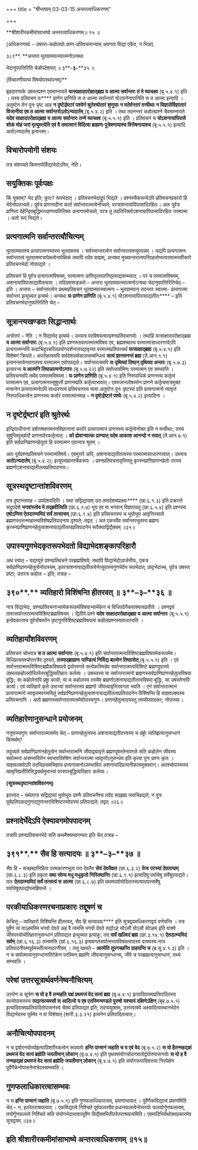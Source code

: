 +++
title = "श्रीभाष्यम् 03-03-15 अन्तरत्वाधिकरणम्"

+++


**श्रीशारीरकमीमांसाभाष्ये अन्तरत्वाधिकरणम्॥ १५ ॥

(अधिकरणार्थः – उषस्त-कहोलयोः प्रश्न-प्रतिवचनाभ्याम् अवगता विद्या एकैव, न भिन्ना)

३८९**. **अन्तरा भूतग्रामवत्स्वात्मनोऽन्यथा

भेदानुपपत्तिरिति चेन्नोपदेशवत् ॥ ३**–**३**–**३५ ॥

(विचारणीयस्य विषयोपस्थापनम्)**

बृहदारण्यके उषस्तप्रश्न एवमाम्नायते **यत्साक्षादपरोक्षाद्ब्रह्म य आत्मा सर्वान्तरः तं मे व्याचक्ष्व** (बृ.५.४.१) इति । तस्य प्रतिवचनं यः**** प्राणेन प्राणिति स त आत्मा सर्वान्तरो योऽपानेनापानिति स त आत्मा इत्यादि । अतुष्टेन तेन पुनः पृष्ट आह **न दृष्टेर्द्रष्टारं पश्येर्न श्रुतेश्श्रोतारं शृणुयाः न मतेर्मन्तारं मन्वीथाः न विज्ञातेर्विज्ञातारं विजानीया एष त आत्मा सर्वान्तरोऽतोऽन्यदार्तम्** (बृ.५.४.२) इति । तथा तदनन्तरं कहोलप्रश्ने चैवमाम्नायते **यदेव साक्षादपरोक्षाद्ब्रह्म य आत्मा सर्वान्तरः तन्मे व्याचक्ष्व** (बृ.५.५.१) इति । प्रतिवचनं च **योऽशनायापिपासे शोकं मोहं जरां मृत्युमत्येति एवं वै तमात्मानं विदित्वा ब्राह्मणः पुत्रेषणायाश्च वित्तैषणायाश्च** (बृ.५.५.१) इत्यादि अतोऽन्यदार्तम् इत्यन्तम्।

## विचारोपयोगी संशयः

तत्र संशय्यते किमनयोर्विद्याभेदोऽस्ति, नेति।

## सयुक्तिकः पूर्वःपक्षः

किं युक्तम्? भेद इति; कुतः? रूपभेदात् । प्रतिवचनभेदाद्रूपं भिद्यते । प्रश्नस्यैकरूप्येऽपि प्रतिवचनप्रकारो हि भेदेनोपलभ्यते। पूर्वत्र प्राणनादीनां कर्ता सर्वान्तरात्मत्वेनोच्यते; परत्राशनायापिपासादिरहितः। अतः पूर्वत्र प्राणिता देहेन्द्रियबुद्धिमनःप्राणव्यतिरिक्तः प्रत्यगात्मोच्यते, परत्र तु तदतिरिक्तोऽशनायापिपासादिरहितः परमात्मा । अतो रूपं भिद्यते।

## प्रत्यगात्मनि सर्वान्तरत्वौचित्यम्

भूतग्रामवतश्च प्रत्यगात्मनस्तस्य भूतग्रामस्य । सर्वस्यान्तरत्वेन
सर्वान्तरत्वमप्युपपन्नम् । यद्यपि प्रत्यगात्मनः सर्वान्तरत्वं भूतग्राममात्रापेक्षत्वेनापेक्षिकं तथापि तदेव ग्राह्यम्, अन्यथा मुख्यान्तरात्मपरिग्रहलोभात्परमात्मस्वीकारे प्रतिवचनभेदो नोपपद्यते ।

प्रतिवचनं हि पूर्वत्र प्रत्यगात्मविषयम्, परमात्मनः प्राणितृत्वापानितृत्वाद्यसम्भवात् । परं च परमात्मविषयम्, अशनायापिपासाद्यतीतत्वात् । तदिदमाशङ्कते – अन्तरा भूतग्रामवत्स्वात्मनोऽन्यथा भेदानुपपत्तिरितिचेत् – इति । अन्तरा – सर्वान्तरत्वेन प्रथमप्रतिवचनं भूतग्रामवत्स्वात्मनः – भूतग्रामवान् तदन्तरः स्वात्मा- प्रत्यगात्मा सर्वान्तर इत्युच्यत इत्यर्थः। अन्यथा
**यः प्राणेन प्राणिति** (बृ.५.४.१) योऽशनायापिपासाद्यतीतः**** – इति प्रतिवचनभेदानुपपत्तिरिति चेत् –

## सूत्रान्त्यखण्डतः सिद्धान्तार्थः

अत्रोत्तरं – नेति । न विद्याभेद इत्यर्थः। उभयत्र परविषयत्वात्प्रश्नप्रतिवचनयोः । तथाहि यत्साक्षादपरोक्षाद्ब्रह्म **य आत्मा सर्वान्तरः** (बृ.५.४.१) इति प्रश्नस्तावत्परमात्मविषय एव, ब्रह्मशब्दस्य परमात्मासाधारणत्वेऽपि प्रत्यगात्मन्यपि कदाचिदुपचरितप्रयोगदर्शनात्तव्द्यावृत्त्या परमात्मप्रतिपत्त्यर्थं
**यत्साक्षाद्ब्रह्म** (बृ.५.४.१) इति विशेषणं क्रियते। अपरोक्षत्वमपि सर्वदेशसर्वकालसम्बन्धित्वं **सत्यं ज्ञानमनन्तं ब्रह्म** (तै.आन.१.१) इत्यनन्तत्वेनावगतस्य परमात्मन एवोपपद्यते। सर्वान्तरत्वमपि
**यः पृथिव्यां तिष्ठन् पृथिव्या अन्तरः** (बृ.५.७.३) इत्यारभ्य **य आत्मनि तिष्ठन्नात्मनोऽन्तरः** (बृ.५.७.२२) इति सर्वान्तर्यामिणः परमात्मन एव सम्भवति । प्रतिवचनमपि तथैव परमात्मविषयम्।
**यः प्राणेन प्राणिति** (बृ.५.४.१) इति निरुपाधिकं प्राणनस्य कर्तृत्वं परमात्मन एव, प्रत्यगात्मनस्सुषुप्तौ प्राणनम्प्रति कर्तृत्वाभावात्। एवमजानतोषस्तेन प्राणने कर्तृत्वमात्रमुक्तं मन्वानेन प्रत्यगात्मनोऽपि साधारणत्वं प्रतिवचनस्य मत्वा अतुष्टेन पुनः पृष्टस्तं प्रति प्रत्यगात्मनो व्यावृत्तं निरुपाधिकत्वेन प्राणनस्य कर्तारं परमात्मानमाह – **न दृष्टेर्द्रष्टारं पश्येः** (बृ.५.४.२) इत्यादिना ।

## न दृष्टेर्द्रष्टारं इति श्रुतेरर्थः

इन्द्रियाधीनानां दर्शनश्रवणमननविज्ञानानां कर्तारं प्रत्यगात्मानं प्राणनस्य कर्तृत्वेनोक्त इति न मन्वीथाः; तस्य सुषुप्तिमूर्च्छादौ प्राणनादेरकर्तृत्वात् । **को ह्येवान्यात्कः प्राण्यात् यदेष आकाश आनन्दो न स्यात्** (तै.आन.७.१) इति सर्वप्राणिप्राणनहेतुत्वं हि परमात्मन एवान्यत्र श्रुतम् ।

अतः पूर्वप्रश्नप्रतिवचने परमात्मविषये। एवमुत्तरे अपि, अशनायाद्यतीतत्वस्य परमात्मासाधारणत्वात्। उभयत्र **अतोऽन्यदार्तम्** (बृ.५.४.२); इत्युपसंहारश्चैकरूपः । प्रश्नप्रतिवचनावृत्तिस्तु कृत्स्नप्राणिप्राणनहेतोः परस्य ब्रह्मणोऽशनायाद्यतीतत्वप्रतिपादनाय।

## सूत्रस्थदृष्टान्तांशविवरणम्

तत्र दृष्टान्तमाह – उपदेशवदिति । यथा सद्विद्यायाम् उत तमादेशमप्राक्ष्यः**** (छा.६.१.३) इति प्रक्रान्ते सदुपदेशे
**भगवांस्त्वेव मे तद्ब्रवीत्विति** (छा.६.१.७) भूय एव मा भगवान् विज्ञापयतु (छा.६.५.४) इति प्रश्नस्य **एषोऽणिमा ऐतदात्म्यमिदं सर्वं तत्सत्यम्** (छा.६.९.४) इति प्रतिवचनस्य च भूयोभूय आवृत्तिस्सतो ब्रह्मणस्तत्तन्माहात्म्यविशेषप्रतिपादनाय दृश्यते; तद्वत् । अत एकस्यैव सर्वान्तरभूतस्य ब्रह्मणः कृत्स्नप्राणिप्राणनहेतुत्वाशनायाद्यतीतत्वप्रतिपादनेन रूपैक्याद्विद्यैक्यम् ॥३५॥

## उपास्यगुणभेदकृतरूपभेदतो विद्याभेदशङ्कापरिहारौ

अथ स्यात् – यद्यप्युभे प्रश्नप्रतिवचने परब्रह्मविषये; तथापि विद्याभेदोऽवर्जनीयः, एकत्र सर्वप्राणिप्राणनहेतुत्वेनोपास्यम्, इतरत्राशनायाद्यतीतत्वेनेत्युपास्यगुणभेदेन रूपभेदात्, प्रष्टृभेदाच्च, पूर्वत्र उषस्तः प्रष्टा; उत्तरत्र कहोलः – इति; तत्राह –

## ३९०**.** व्यतिहारो विशिंषन्ति हीतरवत् ॥ ३**–**३**–**३६ ॥

नात्र विद्याभेदः, प्रश्नप्रतिवचनाभ्यामेकरूपार्थविषयाभ्यामेकेन च विधिपदेनैकवाक्यत्वप्रतीतेः । प्रश्नद्वयं तावत्सर्वान्तरात्मत्वविशिष्टब्रह्मविषयम् । द्वितीये प्रश्ने **यदेव साक्षादपरोक्षाद्ब्रह्म य आत्मा सर्वान्तरः** (बृ.५.५.१) इत्येवकारश्च पूर्वत्रोषस्तेन पृष्टगुणविशिष्टब्रह्मविषयत्वं कहोलप्रश्नस्यावधारयति ।

## व्यतिहार्यांशविवरणम्

प्रतिवचनं चोभयत्र **स त आत्मा सर्वान्तरः** (बृ.५.४.१) इति सर्वान्तरात्मत्वविशिष्टब्रह्मविषयमेकरूपमेव। विधिप्रत्ययश्चोत्तरत्रैव दृश्यते, **तस्माद्ब्राह्मणः पाण्डित्यं निर्विद्य बाल्येन तिष्ठासेत्** (बृ.५.५.१) इति । एवं सर्वान्तरात्मत्वविशिष्टब्रह्मैकविषयत्वे द्वयोरवगते सत्येकस्मिन्नेव सर्वान्तरात्मत्वविशिष्टे ब्रह्मण्युपास्ये उषस्तकहोलयोरितरेतरबुद्धिव्यतिहारः कर्तव्यः । उषस्तस्य या सर्वान्तरात्मनो ब्रह्मणस्सर्वप्राणिप्राणनहेतुत्वविषया बुद्धिः; सा कहोलेनापि प्रष्ट्रा कार्या; या च कहोलस्य तस्यैव ब्रह्मणोऽशनायाद्यतीतत्वविषया बुद्धिः, सा उषस्तेनापि कार्या। एवं व्यतिहारे कृते उभाभ्यां सर्वान्तरस्य ब्रह्मणो जीवव्यावृत्तिरवगता भवति । एनं सर्वान्तरात्मानं प्रत्यगात्मनो व्यावृत्तमवगमयितुं सर्वप्राणिप्राणनहेतुत्वाशनायाद्यतीतत्वप्रतिपादनेन विशिंषन्ति हि याज्ञवल्क्यस्य प्रतिवचनानि । अतो ब्रह्मणस्सर्वान्तरात्मत्वमेवोपास्यगुणः। प्राणनहेतुत्वादयस्तु तस्योपपादकाः; नोपास्याः।

## व्यतिहारेणानुसन्धाने प्रयोजनम्

ननूपास्यगुणः सर्वान्तरात्मत्वमेव चेत् – प्राणनहेतुत्वस्य अशनायाद्यतीतत्त्वस्य च प्रष्ट्रोः व्यतिहृत्यानुसन्धानं किमर्थम्?

तदुच्यते सर्वप्राणिप्राणनहेतुत्वेन सर्वान्तरात्मनि जीवाद्व्यावृत्ते ब्रह्मण्युषस्तेनावगते सति कहोलेन जीवस्य सर्वात्मना असम्भावितेन स्वभावविशेषेण सर्वान्तरात्मा व्यावृत्तोऽनुसन्धेय इति कृत्वा पुनः प्रश्नः कृतः । याज्ञवल्क्योऽपि तदभिप्रायमभिज्ञाय प्रत्यगात्मनोऽसम्भावितं अशनायादिप्रत्यनीकत्वमुक्तवान्। अतश्चोपास्यस्य व्यावृत्तिप्रतीतिसिद्ध्यर्थमुभाभ्यां परस्परबुद्धिव्यतिहारः कर्तव्यः।

**(सूत्रस्थदृष्टान्तांशविवरणम्)**

 इतरवत् – यथेतरत्र सद्विद्यायां भूयोभूयः प्रश्नैः प्रतिवचनैश्च तदेव सद्ब्रह्म व्यवच्छिद्यते; न पुनः पूर्वप्रतिपन्नाद्गुणाद्गुणान्तरविशिष्टतयोपास्यं प्रतिपाद्यते; तद्वत् ॥२६॥

## प्रश्नादेर्भेदेऽपि ऐक्यावगमोपपादनम्

तत्रापि प्रश्नप्रतिवचनभेदे सति कथमैक्यमवगम्यत इति चेत् तत्राह –

## ३९१**.** सैव हि सत्यादयः ॥ ३**–**३**–**३७ ॥

सैव हि – सच्छब्दाभिहिता परमकारणभूता परा देवतैव **सेयं देवतैक्षत** (छा.६.३.२) **तेजः परस्यां देवतायाम्** (छा.६.८.३) इति प्रकृता
**यथा सोम्य मधु मधुकृतो निस्तिष्ठन्ति** (छा.६.९.१) इत्यादिषु पर्यायेषु सर्वेषूपपाद्यते। यतः **ऐतदात्म्यमिदं सर्वं तत्सत्यं स आत्मा** (छा.६.८.७) इति प्रथमपर्यायोदितास्सत्यादयस्सर्वेषु पर्यायेषूपपाद्योपसंह्रियन्ते ।

## परकीयाधिकरणरचनाप्रकारः तद्दूषणं च

केचित्तु – व्यतिहारो विशिंषन्ति हीतरवत्, सैव हि सत्यादयः**** इति सूत्रद्वयमधिकरणद्वयं वर्णयन्ति । तत्र पूर्वेण त्वं वाऽहमस्मि भगवो देवते अहं वै त्वमसि भगवो देवते तद्योऽहं सोऽसौ योऽसौ सोऽहम् इति वाक्ये जीवपरयोर्व्यतिहारानुसन्धानं प्रतिपाद्यत इत्युच्यत इत्याहुः; तत्
**सर्वं खल्विदं ब्रह्म** (छा.३.१४.१) **ऐतदात्म्यमिदं सर्वम्** (छा.६.१६.३) तत्त्वमसि (छां.६.१६.३) इत्यवगतसर्वात्मभावविषयत्वादस्य वाक्यस्य नात्र प्रतिपादनीयमपूर्वमस्तीत्यनादरणीयम् । तत्तु वक्ष्यते – **आत्मेति तूपगच्छन्ति ग्राहयन्ति च** (ब्र.सू.४.१.३) इति । न च सर्वात्मत्वानुसन्धानातिरेकेण परस्मिन् ब्रह्मणि जीवत्वानुसन्धानम्, जीवे च परब्रह्मत्वानुसन्धानं, तथ्यं सम्भवति ।

## परेषां उत्तरसूत्रार्थवर्णनेष्वनौचित्यम्

उत्तरेण च सूत्रेण **स यो ह वै तन्महति यक्षं प्रथमजं वेद सत्यं ब्रह्म** (बृ.७.४.१) इत्यादिवाक्यप्रतिपादितस्य सत्योपासनस्य **तद्यत्सत्यमसौ स आदित्यो य एष एतस्मिन्मण्डले पुरुषो यश्चायं दक्षिणेऽक्षिन्** (बृह.७.५.१) इत्यादिवाक्यप्रतिपादितोपासनस्य चैक्यं प्रतिपाद्यत इति; तदप्ययुक्तम्, उत्तरवाक्ये अक्ष्यादित्यस्थानभेदेन विद्याभेदस्य पूर्वमेव न वा विशेषात् (शारी.३.३.२१) इत्यनेन प्रतिपादितत्वात्।

## अनौचित्योपपादनम्

न च द्वयोरनयोर्व्याहृत्यादिशरीरकत्वेन रूपवतोः **हन्ति पाप्मानं जहाति च य एवं वेद** (बृ.७.५.२) **स यो हैतन्महद्यक्षं प्रथमजं वेद सत्यं ब्रह्मेति जयतीमान् लोकान्** (बृ.७.४.१) इति पृथक्संयोगचोदनावतोर्द्वयोरुपासनयोः **स यो ह वै तन्महद्यक्षं प्रथमजं वेद सत्यं ब्रह्मेति जयतीमान् लोकान्** (बृ.४.७.१) इति संयोगरूपादिमत्तया निरपेक्षेण पूर्वेणैकेनोपासनेनाभेदस्सम्भवति ।

## गुणफलाधिकारत्वासम्भवः

न च **हन्ति पाप्मानं जहाति** (बृ.७.५.१) इति गुणफलाधिकारत्वम्, प्रमाणाभावात् । पूर्वेणैकविद्यात्वं प्रमाणमिति चेत् – न, इतरेतराश्रयत्वात् । एकविद्यात्वे निश्चिते पूर्वफलस्यैव प्रधानफलत्वेनोत्तरयोः फलयोर्गुणफलत्वम्, तयोर्गुणफलत्वे निश्चिते सति संयोगभेदाभावात्पूर्वेण विद्यैक्यमितीतरेतराश्रयत्वमिति। एवमादिभिर्यथोक्तप्रकारमेव सूत्रद्वयम् ॥३७॥

## इति श्रीशारीरकमीमांसाभाष्ये अन्तरत्वाधिकरणम् ॥१५॥


